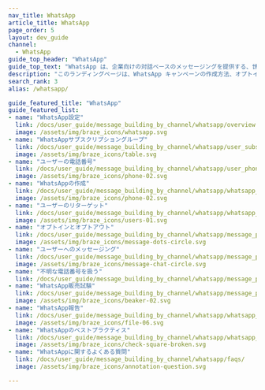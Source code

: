 ```yaml
---
nav_title: WhatsApp
article_title: WhatsApp
page_order: 5
layout: dev_guide
channel:
  - WhatsApp
guide_top_header: "WhatsApp"
guide_top_text: "WhatsApp は、企業向けの対話ベースのメッセージングを提供する、世界中で使用されている人気のピアツーピアメッセージング プラットフォームです。WhatsApp メッセージング チャネルは、WhatsApp プラットフォーム上のユーザーs および顧客s に直接到達する方法を提供します。<br><br>** WhatsApp接続は、一部のBrazeでのみ利用できます。開始するには、アカウントマネージャーまたは顧客のサクセスマネージャーに到達してください。**"
description: "このランディングページは、WhatsApp キャンペーンの作成方法、オプトインとオプトアウト、クイックリプライ、レポートリングなど、すべてのWhatsAppのホームページです。"
search_rank: 3
alias: /whatsapp/

guide_featured_title: "WhatsApp"
guide_featured_list:
- name: "WhatsApp設定"
  link: /docs/user_guide/message_building_by_channel/whatsapp/overview
  image: /assets/img/braze_icons/whatsapp.svg
- name: "WhatsAppサブスクリプショングループ"
  link: /docs/user_guide/message_building_by_channel/whatsapp/user_subscription/
  image: /assets/img/braze_icons/table.svg
- name: "ユーザーの電話番号"
  link: /docs/user_guide/message_building_by_channel/whatsapp/user_phone_numbers/
  image: /assets/img/braze_icons/phone-02.svg
- name: "WhatsAppの作成"
  link: /docs/user_guide/message_building_by_channel/whatsapp/whatsapp_campaign/create/
  image: /assets/img/braze_icons/phone-02.svg
- name: "ユーザーのリターゲット"
  link: /docs/user_guide/message_building_by_channel/whatsapp/whatsapp_campaign/user_retargeting/
  image: /assets/img/braze_icons/users-01.svg
- name: "オプトインとオプトアウト"
  link: /docs/user_guide/message_building_by_channel/whatsapp/message_processing/opt-ins_and_opt-outs/
  image: /assets/img/braze_icons/message-dots-circle.svg
- name: "ユーザーへのメッセージング"
  link: /docs/user_guide/message_building_by_channel/whatsapp/message_processing/user_messages/
  image: /assets/img/braze_icons/message-chat-circle.svg
- name: "不明な電話番号を扱う"
  link: /docs/user_guide/message_building_by_channel/whatsapp/message_processing/handling_unknown_numbers/
- name: "WhatsApp販売試験"
  link: /docs/user_guide/message_building_by_channel/whatsapp/message_processing/experiments/
  image: /assets/img/braze_icons/beaker-02.svg
- name: "WhatsApp報告"
  link: /docs/user_guide/message_building_by_channel/whatsapp/whatsapp_campaign_analytics/
  image: /assets/img/braze_icons/file-06.svg
- name: "WhatsAppのベストプラクティス"
  link: /docs/user_guide/message_building_by_channel/whatsapp/whatsapp_best_practices/
  image: /assets/img/braze_icons/check-square-broken.svg
- name: "WhatsAppに関するよくある質問"
  link: /docs/user_guide/message_building_by_channel/whatsapp/faqs/
  image: /assets/img/braze_icons/annotation-question.svg

---
```

<br><br>
